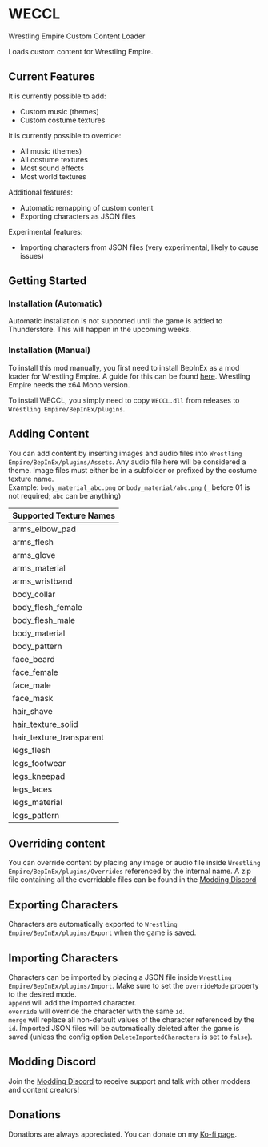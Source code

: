 # WECCL 
Wrestling Empire Custom Content Loader

Loads custom content for Wrestling Empire.

## Current Features
It is currently possible to add:
- Custom music (themes)
- Custom costume textures

It is currently possible to override:
- All music (themes)
- All costume textures
- Most sound effects
- Most world textures

Additional features:
- Automatic remapping of custom content
- Exporting characters as JSON files

Experimental features:
- Importing characters from JSON files (very experimental, likely to cause issues)

## Getting Started

### Installation (Automatic)
Automatic installation is not supported until the game is added to Thunderstore. This will happen in the upcoming weeks.

### Installation (Manual)
To install this mod manually, you first need to install BepInEx as a mod loader for Wrestling Empire. A guide for this can be found [here](https://docs.bepinex.dev/articles/user_guide/installation/index.html#where-to-download-bepinex). Wrestling Empire needs the x64 Mono version.

To install WECCL, you simply need to copy `WECCL.dll` from releases to `Wrestling Empire/BepInEx/plugins`.

## Adding Content
You can add content by inserting images and audio files into `Wrestling Empire/BepInEx/plugins/Assets`. Any audio file here will be considered a theme. Image files must either be in a subfolder or prefixed by the costume texture name.  
Example: `body_material_abc.png` or `body_material/abc.png` (`_` before 01 is not required; `abc` can be anything)

| Supported Texture Names  |
|--------------------------|
| arms_elbow_pad           |
| arms_flesh               |
| arms_glove               |
| arms_material            |
| arms_wristband           |
| body_collar              |
| body_flesh_female        |
| body_flesh_male          |
| body_material            |
| body_pattern             |
| face_beard               |
| face_female              |
| face_male                |
| face_mask                |
| hair_shave               |
| hair_texture_solid       |
| hair_texture_transparent |
| legs_flesh               |
| legs_footwear            |
| legs_kneepad             |
| legs_laces               |
| legs_material            |
| legs_pattern             |

## Overriding content
You can override content by placing any image or audio file inside `Wrestling Empire/BepInEx/plugins/Overrides` referenced by the internal name. A zip file containing all the overridable files can be found in the [Modding Discord](https://discord.gg/mH56AhUwPR)

## Exporting Characters
Characters are automatically exported to `Wrestling Empire/BepInEx/plugins/Export` when the game is saved.

## Importing Characters
Characters can be imported by placing a JSON file inside `Wrestling Empire/BepInEx/plugins/Import`. Make sure to set the `overrideMode` property to the desired mode.  
`append` will add the imported character.  
`override` will override the character with the same `id`.  
`merge` will replace all non-default values of the character referenced by the `id`.
Imported JSON files will be automatically deleted after the game is saved (unless the config option `DeleteImportedCharacters` is set to `false`).

## Modding Discord
Join the [Modding Discord](https://discord.gg/mH56AhUwPR) to receive support and talk with other modders and content creators!

## Donations
Donations are always appreciated. You can donate on my [Ko-fi page](https://ko-fi.com/IngoH).
